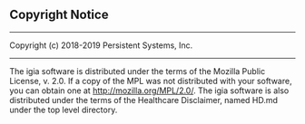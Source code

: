 ## Copyright Notice
-------------------
Copyright (c) 2018-2019 Persistent Systems, Inc.

-------------------

The igia software is distributed under the terms of the Mozilla Public License, v. 2.0. If a copy of the MPL was not distributed with your software, you can obtain one at http://mozilla.org/MPL/2.0/. The igia software is also distributed under the terms of the Healthcare Disclaimer, named HD.md under the top level directory.